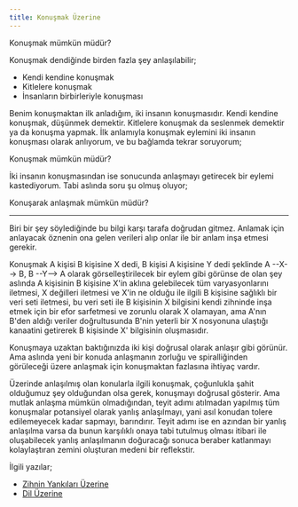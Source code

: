 ```yaml
---
title: Konuşmak Üzerine
---
```


Konuşmak mümkün müdür?

Konuşmak dendiğinde birden fazla şey anlaşılabilir;

- Kendi kendine konuşmak
- Kitlelere konuşmak
- İnsanların birbirleriyle konuşması

Benim konuşmaktan ilk anladığım, iki insanın konuşmasıdır.  Kendi kendine
konuşmak, düşünmek demektir. Kitlelere konuşmak da seslenmek demektir ya da
konuşma yapmak. İlk anlamıyla konuşmak eylemini iki insanın konuşması olarak
anlıyorum, ve bu bağlamda tekrar soruyorum;

Konuşmak mümkün müdür?

İki insanın konuşmasından ise sonucunda anlaşmayı getirecek bir eylemi
kastediyorum. Tabi aslında soru şu olmuş oluyor;

Konuşarak anlaşmak mümkün müdür?

---

Biri bir şey söylediğinde bu bilgi karşı tarafa doğrudan gitmez.  Anlamak için
anlayacak öznenin ona gelen verileri alıp onlar ile bir anlam inşa etmesi
gerekir.

Konuşmak A kişisi B kişisine X dedi, B kişisi A kişisine Y dedi şeklinde A
--X--> B, B --Y--> A olarak görselleştirilecek bir eylem gibi görünse de olan
şey aslında A kişisinin B kişisine X'in aklına gelebilecek tüm varyasyonlarını
iletmesi, X değilleri iletmesi ve X'in ne olduğu ile ilgili B kişisine sağlıklı
bir veri seti iletmesi, bu veri seti ile B kişisinin X bilgisini kendi zihninde
inşa etmek için bir efor sarfetmesi ve zorunlu olarak X olamayan, ama A'nın
B'den aldığı veriler doğrultusunda B'nin yeterli bir X nosyonuna ulaştığı
kanaatini getirerek B kişisinde X' bilgisinin oluşmasıdır.

Konuşmaya uzaktan baktığınızda iki kişi doğrusal olarak anlaşır gibi görünür.
Ama aslında yeni bir konuda anlaşmanın zorluğu ve spiralliğinden görüleceği
üzere anlaşmak için konuşmaktan fazlasına ihtiyaç vardır.

Üzerinde anlaşılmış olan konularla ilgili konuşmak, çoğunlukla şahit olduğumuz
şey olduğundan olsa gerek, konuşmayı doğrusal gösterir. Ama mutlak anlaşma
mümkün olmadığından, teyit adımı atılmadan yapılmış tüm konuşmalar potansiyel
olarak yanlış anlaşılmayı, yani asıl konudan tolere edilemeyecek kadar sapmayı,
barındırır. Teyit adımı ise en azından bir yanlış anlaşılma varsa da bunun
karşılıklı onaya tabi tutulmuş olması itibari ile oluşabilecek yanlış
anlaşılmanın doğuracağı sonuca beraber katlanmayı kolaylaştıran zemini oluşturan
medeni bir reflekstir.

İlgili yazılar;

- [Zihnin Yankıları Üzerine](zihnin-yankilari-uzerine.md)
- [Dil Üzerine](dil-uzerine.md)
